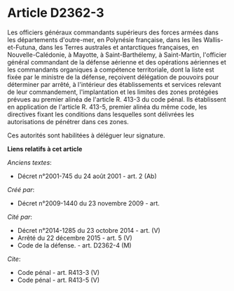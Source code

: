# Article D2362-3

Les officiers généraux commandants supérieurs des forces armées dans les départements d'outre-mer, en Polynésie française,
dans les îles Wallis-et-Futuna, dans les Terres australes et antarctiques françaises, en Nouvelle-Calédonie, à Mayotte, à
Saint-Barthélemy, à Saint-Martin, l'officier général commandant de la défense aérienne et des opérations aériennes et les
commandants organiques à compétence territoriale, dont la liste est fixée par le ministre de la défense, reçoivent délégation
de pouvoirs pour déterminer par arrêté, à l'intérieur des établissements et services relevant de leur commandement,
l'implantation et les limites des zones protégées prévues au premier alinéa de l'article R. 413-3 du code pénal. Ils
établissent en application de l'article R. 413-5, premier alinéa du même code, les directives fixant les conditions dans
lesquelles sont délivrées les autorisations de pénétrer dans ces zones. 

Ces autorités sont habilitées à déléguer leur signature.

**Liens relatifs à cet article**

_Anciens textes_:

  - Décret n°2001-745 du 24 août 2001 - art. 2 (Ab)

_Créé par_:

  - Décret n°2009-1440 du 23 novembre 2009 - art.

_Cité par_:

  - Décret n°2014-1285 du 23 octobre 2014 - art. (V)
  - Arrêté du 22 décembre 2015 - art. 5 (V)
  - Code de la défense. - art. D2362-4 (M)

_Cite_:

  - Code pénal - art. R413-3 (V)
  - Code pénal - art. R413-5 (V)
